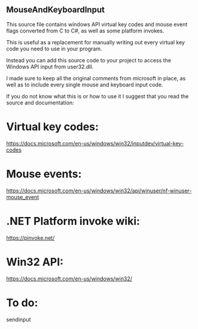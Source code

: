 ## MouseAndKeyboardInput
This source file contains windows API virtual key codes and mouse event flags converted from C to C#, as well as some platform invokes.

This is useful as a replacement for manually writing out every virtual key code you need to use in your program.

Instead you can add this source code to your project to access the Windows API input from user32.dll.

I made sure to keep all the original comments from microsoft in place, as well as to include every single mouse and keyboard input code.

If you do not know what this is or how to use it I suggest that you read the source and documentation:

# Virtual key codes:
https://docs.microsoft.com/en-us/windows/win32/inputdev/virtual-key-codes

# Mouse events:
https://docs.microsoft.com/en-us/windows/win32/api/winuser/nf-winuser-mouse_event
# .NET Platform invoke wiki:
https://pinvoke.net/
# Win32 API:
https://docs.microsoft.com/en-us/windows/win32/

# To do:

sendinput

